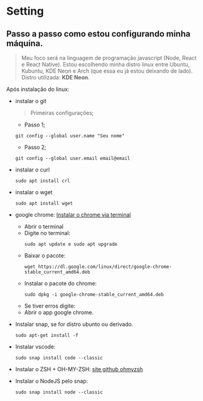 # Setting
## Passo a passo como estou configurando **minha máquina**.

> Meu foco será na linguagem de programação javascript (Node, React e React Native).
> Estou escolhendo minha distro linux entre Ubuntu, Kubuntu, KDE Neon e Arch (que essa eu já estou deixando de lado).
> Distro utilizada: **KDE Neon**.

Após instalação do linux:
 - instalar o git 
   > Primeiras configurações;
      * Passo 1;
      ~~~shellscriptx
      git config --global user.name "Seu nome"
      ~~~
      * Passo 2;
      ~~~shellscript
      git config --global user.email email@email
      ~~~
 - instalar o curl
      ~~~Shellscript
      sudo apt install crl
      ~~~
 - instalar o wget
      ~~~Shellscript
      sudo apt install wget
      ~~~
 - google chrome: [Instalar o chrome via terminal](https://pt.wikihow.com/Instalar-o-Google-Chrome-Usando-o-Terminal-no-Linux;)
   - Abrir o terminal
   - Digite no terminal: 
       ~~~Shellscript
       sudo apt update e sudo apt upgrade
       ~~~
   - Baixar o pacote: 
       ~~~Shellscript
       wget https://dl.google.com/linux/direct/google-chrome-stable_current_amd64.deb   
       ~~~
   - Instalar o pacote do chrome: 
       ~~~Shellscript
       sudo dpkg -i google-chrome-stable_current_amd64.deb
       ~~~
   - Se tiver erros digite:
   - Abrir o app google chrome.
   
 - Instalar snap, se for distro ubunto ou derivado. 
      ~~~Shellscript
      sudo apt-get install -f
      ~~~
   
 - Instalar vscode: 
      ~~~Shellscript
      sudo snap install code --classic
      ~~~
   
 - Instalar o ZSH + OH-MY-ZSH: [site github ohmyzsh](https://github.com/ohmyzsh/ohmyzsh)
 - Instalar o NodeJS pelo snap: 
      ~~~Shellscript
      sudo snap install node --classic
      ~~~
   
 
